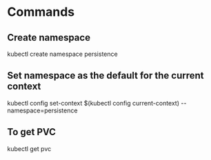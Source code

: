 # Commands

## Create namespace

kubectl create namespace persistence

## Set namespace as the default for the current context

kubectl config set-context $(kubectl config current-context) --namespace=persistence

## To get PVC

kubectl get pvc
